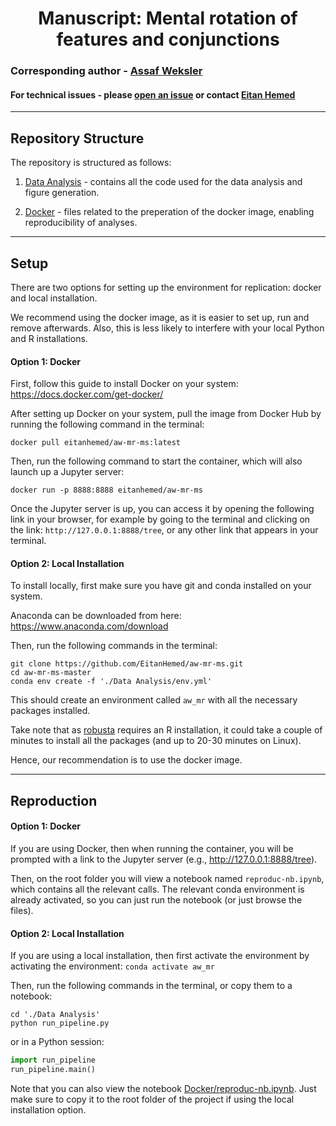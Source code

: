 
<h1 style="text-align: center; font-weight: bold">Manuscript: Mental rotation of features and conjunctions</h1>

### Corresponding author - [Assaf Weksler](assaf.weksler@gmail.com)


#### For technical issues - please [open an issue](https://github.com/EitanHemed/mr-colour/issues) or contact [Eitan Hemed](Eitan.Hemed@gmail.com)


---
## Repository Structure

The repository is structured as follows:
1. [Data Analysis](<Data Analysis>) - contains all the code used for the data analysis and figure generation.
 
5. [Docker](<Docker>) - files related to the preperation of the docker image, enabling reproducibility of analyses.

---

## Setup 

There are two options for setting up the environment for replication: docker and local installation.

We recommend using the docker image, as it is easier to set up, run and remove afterwards.
Also, this is less likely to interfere with your local Python and R installations.

#### Option 1: Docker

First, follow this guide to install Docker on your system: https://docs.docker.com/get-docker/

After setting up Docker on your system, pull the image from Docker Hub by running the following command in the terminal:

`docker pull eitanhemed/aw-mr-ms:latest`

Then, run the following command to start the container, which will also launch up a Jupyter server:

`docker run -p 8888:8888 eitanhemed/aw-mr-ms`

Once the Jupyter server is up, you can access it by opening the following link in your browser, 
for example by going to the terminal and clicking on the link: `http://127.0.0.1:8888/tree`, or any other link that 
appears in your terminal. 


#### Option 2: Local Installation

To install locally, first make sure you have git and conda installed on your system.

Anaconda can be downloaded from here: https://www.anaconda.com/download

Then, run the following commands in the terminal:
```
git clone https://github.com/EitanHemed/aw-mr-ms.git
cd aw-mr-ms-master
conda env create -f './Data Analysis/env.yml'
```

This should create an environment called `aw_mr` with all the necessary packages installed.

Take note that as [robusta](https://github.com/EitanHemed/robusta) requires an R installation,
it could take a couple of minutes to install all the packages (and up to 20-30 minutes on Linux).

Hence, our recommendation is to use the docker image.

---

## Reproduction

#### Option 1: Docker 
If you are using Docker, then when running the container, you will be prompted with a link to the Jupyter server (e.g., 
http://127.0.0.1:8888/tree).

Then, on the root folder you will view a notebook named `reproduc-nb.ipynb`, which contains all the relevant calls.
The relevant conda environment is already activated, so you can just run the notebook (or just browse the files).

#### Option 2: Local Installation
If you are using a local installation, then first activate the environment by activating the environment:
`conda activate aw_mr`

Then, run the following commands in the terminal, or copy them to a notebook:
```
cd './Data Analysis'
python run_pipeline.py
```
or in a Python session:
```python
import run_pipeline
run_pipeline.main()
```

Note that you can also view the notebook [Docker/reproduc-nb.ipynb](Docker/reproduc-nb.ipynb). Just make sure to copy
it to the root folder of the project if using the local installation option.

